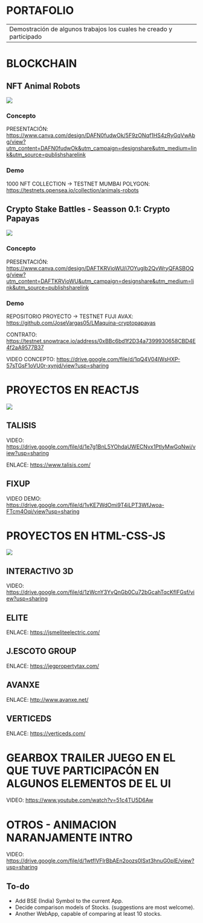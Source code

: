 # PORTAFOLIO
<table>
<tr>
<td>
  Demostración de algunos trabajos los cuales he creado y participado
</td>
</tr>
</table>


# BLOCKCHAIN

## NFT Animal Robots
![](https://i.seadn.io/gcs/files/751953df253bd10c1e5643950b2bb210.png?auto=format&dpr=1&w=1920)
### Concepto
PRESENTACIÓN: https://www.canva.com/design/DAFN0fudwOk/5F9zONqf1HS4zRyGqVwAbg/view?utm_content=DAFN0fudwOk&utm_campaign=designshare&utm_medium=link&utm_source=publishsharelink
### Demo
1000 NFT COLLECTION -> TESTNET MUMBAI POLYGON:  https://testnets.opensea.io/collection/animals-robots

## Crypto Stake Battles - Seasson 0.1: Crypto Papayas

![](https://res.cloudinary.com/dhga15zq8/image/upload/v1686450481/Screenshot_2023-06-11_102545_ievwpq.png)


### Concepto
PRESENTACIÓN: https://www.canva.com/design/DAFTKRVioWU/i7OYugIb2QvWryQFASBOQg/view?utm_content=DAFTKRVioWU&utm_campaign=designshare&utm_medium=link&utm_source=publishsharelink
### Demo
REPOSITORIO PROYECTO -> TESTNET FUJI AVAX: https://github.com/JoseVargas05/LMaquina-cryptopapayas

CONTRATO: https://testnet.snowtrace.io/address/0xBBc6bd1f2D34a7399930658CBD4E4f2aA9577B37

VIDEO CONCEPTO: https://drive.google.com/file/d/1qQ4V04IWsHXP-57sTGsF1oVU0r-xynjd/view?usp=sharing

# PROYECTOS EN REACTJS
![](https://i0.wp.com/www.primefaces.org/wp-content/uploads/2017/09/feature-react.png?ssl=1)

## TALISIS
VIDEO: https://drive.google.com/file/d/1e7g1BnL5YOhdaUWECNvx1PtlyMwGqNwi/view?usp=sharing

ENLACE: https://www.talisis.com/

## FIXUP
VIDEO DEMO: https://drive.google.com/file/d/1vKE7WdOmi9T4iLPT3WfJwoa-FTcm4Oqi/view?usp=sharing

# PROYECTOS EN HTML-CSS-JS 
![](https://www.freepnglogos.com/uploads/html5-logo-png/html5-logo-devextreme-multi-purpose-controls-html-javascript-3.png)

## INTERACTIVO 3D
VIDEO: https://drive.google.com/file/d/1zWcnY3YvQnGb0Cu72bGcahTqcKfIFGsf/view?usp=sharing

## ELITE
ENLACE: https://jsmeliteelectric.com/

## J.ESCOTO GROUP
ENLACE: https://jegpropertytax.com/

## AVANXE
ENLACE: http://www.avanxe.net/

## VERTICEDS
ENLACE: https://verticeds.com/

# GEARBOX TRAILER JUEGO EN EL QUE TUVE PARTICIPACÓN EN ALGUNOS ELEMENTOS DE EL UI
VIDEO: https://www.youtube.com/watch?v=51c4TU5D6Aw

# OTROS - ANIMACION NARANJAMENTE INTRO
VIDEO: https://drive.google.com/file/d/1wtflVFIrBbAEn2oozs0lSxt3hnuG0pIE/view?usp=sharing

## To-do
- Add BSE (India) Symbol to the current App.
- Decide comparison models of Stocks. (suggestions are most welcome).
- Another WebApp, capable of comparing at least 10 stocks.



